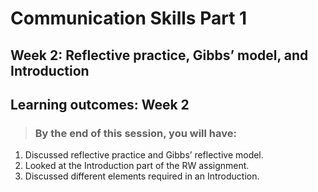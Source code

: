 # Communication Skills Part 1
## Week 2: Reflective practice, Gibbs’ model, and Introduction

## Learning outcomes: Week 2
>### By the end of this session, you will have:

1. Discussed reflective practice and Gibbs’ reflective model.
2. Looked at the Introduction part of the RW assignment.
3. Discussed different elements required in an Introduction.
